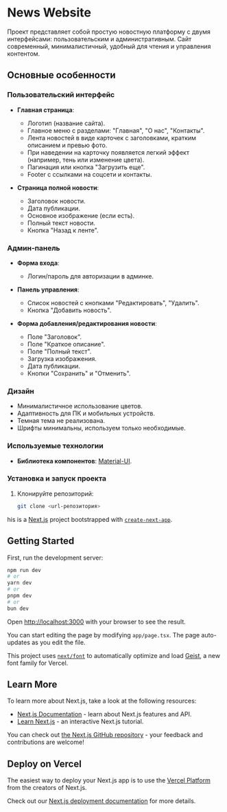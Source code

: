 # News Website

Проект представляет собой простую новостную платформу с двумя интерфейсами: пользовательским и административным. Сайт современный, минималистичный, удобный для чтения и управления контентом.

## Основные особенности

### Пользовательский интерфейс
- **Главная страница**:
  - Логотип (название сайта).
  - Главное меню с разделами: "Главная", "О нас", "Контакты".
  - Лента новостей в виде карточек с заголовками, кратким описанием и превью фото.
  - При наведении на карточку появляется легкий эффект (например, тень или изменение цвета).
  - Пагинация или кнопка "Загрузить еще".
  - Footer с ссылками на соцсети и контакты.
  
- **Страница полной новости**:
  - Заголовок новости.
  - Дата публикации.
  - Основное изображение (если есть).
  - Полный текст новости.
  - Кнопка "Назад к ленте".

### Админ-панель
- **Форма входа**:
  - Логин/пароль для авторизации в админке.
  
- **Панель управления**:
  - Список новостей с кнопками "Редактировать", "Удалить".
  - Кнопка "Добавить новость".
  
- **Форма добавления/редактирования новости**:
  - Поле "Заголовок".
  - Поле "Краткое описание".
  - Поле "Полный текст".
  - Загрузка изображения.
  - Дата публикации.
  - Кнопки "Сохранить" и "Отменить".

### Дизайн
- Минималистичное использование цветов.
- Адаптивность для ПК и мобильных устройств.
- Темная тема не реализована.
- Шрифты минимальны, используем только необходимые.

### Используемые технологии
- **Библиотека компонентов**: [Material-UI](https://mui.com/material-ui/getting-started/).
  
### Установка и запуск проекта
1. Клонируйте репозиторий:
   ```bash
   git clone <url-репозитория>

his is a [Next.js](https://nextjs.org) project bootstrapped with [`create-next-app`](https://nextjs.org/docs/app/api-reference/cli/create-next-app).

## Getting Started

First, run the development server:

```bash
npm run dev
# or
yarn dev
# or
pnpm dev
# or
bun dev
```

Open [http://localhost:3000](http://localhost:3000) with your browser to see the result.

You can start editing the page by modifying `app/page.tsx`. The page auto-updates as you edit the file.

This project uses [`next/font`](https://nextjs.org/docs/app/building-your-application/optimizing/fonts) to automatically optimize and load [Geist](https://vercel.com/font), a new font family for Vercel.

## Learn More

To learn more about Next.js, take a look at the following resources:

- [Next.js Documentation](https://nextjs.org/docs) - learn about Next.js features and API.
- [Learn Next.js](https://nextjs.org/learn) - an interactive Next.js tutorial.

You can check out [the Next.js GitHub repository](https://github.com/vercel/next.js) - your feedback and contributions are welcome!

## Deploy on Vercel

The easiest way to deploy your Next.js app is to use the [Vercel Platform](https://vercel.com/new?utm_medium=default-template&filter=next.js&utm_source=create-next-app&utm_campaign=create-next-app-readme) from the creators of Next.js.

Check out our [Next.js deployment documentation](https://nextjs.org/docs/app/building-your-application/deploying) for more details.
